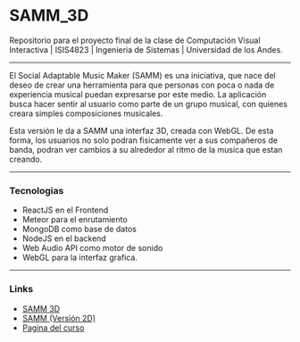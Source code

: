 # SAMM_3D
Repositorio para el proyecto final de la clase de Computación Visual Interactiva | ISIS4823 | Ingenieria de Sistemas | Universidad de los Andes.
___
El Social Adaptable Music Maker (SAMM) es una iniciativa, que nace del deseo de crear una herramienta para que personas con poca o nada de experiencia musical puedan expresarse por este medio. La aplicación busca hacer sentir al usuario como parte de un grupo musical, con quienes creara simples composiciones musicales.

Esta versión le da a SAMM una interfaz 3D, creada con WebGL. De esta forma, los usuarios no solo podran fisicamente ver a sus compañeros de banda, podran ver cambios a su alrededor al ritmo de la musica que estan creando.
___
### Tecnologias
- ReactJS en el Frontend
- Meteor para el enrutamiento
- MongoDB como base de datos
- NodeJS en el backend
- Web Audio API como motor de sonido
- WebGL para la interfaz grafica.
___
### Links
- [SAMM 3D]()
- [SAMM (Versión 2D)](https://s-a-m-m.herokuapp.com/)
- [Pagina del curso](http://johnguerra.co/classes/webDevelopment_fall_2017/)
